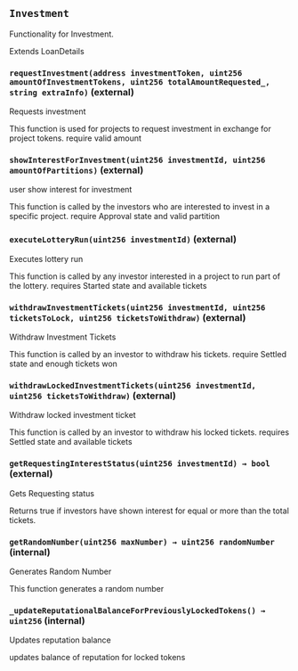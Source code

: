 ## `Investment`

Functionality for Investment.


Extends LoanDetails


### `requestInvestment(address investmentToken, uint256 amountOfInvestmentTokens, uint256 totalAmountRequested_, string extraInfo)` (external)

Requests investment


This function is used for projects to request investment in exchange for project tokens.
require valid amount


### `showInterestForInvestment(uint256 investmentId, uint256 amountOfPartitions)` (external)

user show interest for investment


This function is called by the investors who are interested to invest in a specific project.
require Approval state and valid partition


### `executeLotteryRun(uint256 investmentId)` (external)

Executes lottery run


This function is called by any investor interested in a project to run part of the lottery.
requires Started state and available tickets


### `withdrawInvestmentTickets(uint256 investmentId, uint256 ticketsToLock, uint256 ticketsToWithdraw)` (external)

Withdraw Investment Tickets


This function is called by an investor to withdraw his tickets.
require Settled state and enough tickets won


### `withdrawLockedInvestmentTickets(uint256 investmentId, uint256 ticketsToWithdraw)` (external)

Withdraw locked investment ticket


This function is called by an investor to withdraw his locked tickets.
requires Settled state and available tickets


### `getRequestingInterestStatus(uint256 investmentId) → bool` (external)

Gets Requesting status


Returns true if investors have shown interest for equal or more than the total tickets.


### `getRandomNumber(uint256 maxNumber) → uint256 randomNumber` (internal)

Generates Random Number


This function generates a random number


### `_updateReputationalBalanceForPreviouslyLockedTokens() → uint256` (internal)

Updates reputation balance


updates balance of reputation for locked tokens




